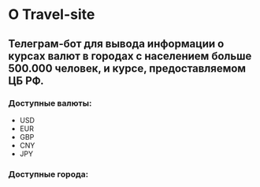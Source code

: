# О Travel-site

Телеграм-бот для вывода информации о курсах валют в городах с населением больше 500.000 человек, и курсе, предоставляемом ЦБ РФ.  
---
### Доступные валюты:
* USD
* EUR
* GBP
* CNY
* JPY
### Доступные города:
